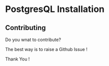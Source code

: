 # PostgresQL Installation 

## Contributing

Do you wnat to contribute?

The best way is to raise a Github Issue !

Thank You !
